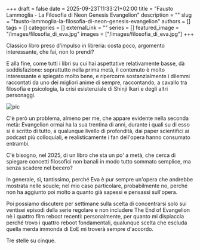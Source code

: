 +++ 
draft = false
date = 2025-09-23T11:33:21+02:00
title = "Fausto Lammoglia - La Filosofia di Neon Genesis Evangelion"
description = ""
slug = "fausto-lammoglia-la-filosofia-di-neon-genesis-evangelion"
authors = []
tags = []
categories = []
externalLink = ""
series = []
featured_image = "/images/filosofia_di_eva.jpg"
images = ["/images/filosofia_di_eva.jpg"]
+++

Classico libro preso d'impulso in libreria: costa poco, argomento interessante, che fai, non lo prendi?

E alla fine, come tutti i libri su cui hai aspettative relativamente basse, dà soddisfazione: soprattutto nella prima metà, il contenuto è molto interessante e spiegato molto bene, e ripercorre sostanzialmente i dilemmi raccontati da uno dei migliori anime di sempre, raccontando, a cavallo tra filosofia e psicologia, la crisi esistenziale di Shinji Ikari e degli altri personaggi.

![pic](/images/filosofia_di_eva.jpg#center)

C'è però un problema, almeno per me, che appare evidente nella seconda metà: Evangelion ormai ha la sua trentina di anni, durante i quali su di esso si è scritto di tutto, a qualunque livello di profondità, dai paper scientifici ai podcast più colloquiali, e realisticamente i fan dell'opera hanno consumato entrambi.

C'è bisogno, nel 2025, di un libro che sta un po' a metà, che cerca di spiegare concetti filosofici non banali in modo tutto sommato semplice, ma senza scadere nel becero?

In generale, sì, tantissimo, perché Eva è pur sempre un'opera che andrebbe mostrata nelle scuole; nel mio caso particolare, probabilmente no, perché non ha aggiunto poi molto a quanto già sapessi e pensassi sull'opera.

Poi possiamo discutere per settimane sulla scelta di concentrarsi solo sui ventisei episodi della serie regolare e non includere The End of Evangelion nè i quattro film reboot recenti: personalmente, per quanto mi dispiaccia perché trovo i quattro reboot fondamentali, qualunque scelta che escluda quella merda immonda di EoE mi troverà sempre d'accordo.

Tre stelle su cinque.